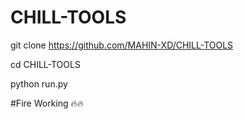 # CHILL-TOOLS

git clone https://github.com/MAHIN-XD/CHILL-TOOLS

cd CHILL-TOOLS

python run.py

#Fire Working 🔥🔥
